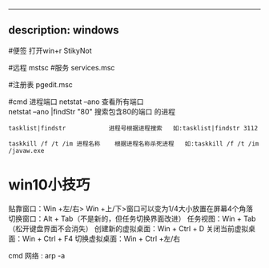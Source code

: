 
---
description: windows 
---


#便签
	打开win+r 	StikyNot

#远程
	mstsc
#服务
	services.msc

#注册表
	pgedit.msc

#cmd 进程端口
	netstat –ano 查看所有端口    
	netstat –ano |findStr "80" 搜索包含80的端口 的进程  
	
	tasklist|findstr 			进程号根据进程搜索   如:tasklist|findstr 3112
	
	taskkill /f /t /im 进程名称    根据进程名称杀死进程   如:taskkill /f /t /im /javaw.exe


# win10小技巧

贴靠窗口：Win +左/右> Win +上/下>窗口可以变为1/4大小放置在屏幕4个角落
切换窗口：Alt + Tab（不是新的，但任务切换界面改进）
任务视图：Win + Tab（松开键盘界面不会消失）
创建新的虚拟桌面：Win + Ctrl + D
关闭当前虚拟桌面：Win + Ctrl + F4
切换虚拟桌面：Win + Ctrl +左/右



cmd 网络 : 	arp -a 





